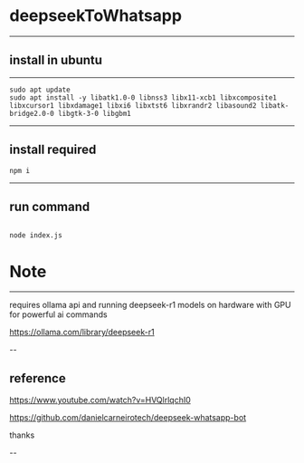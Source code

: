 # deepseekToWhatsapp
---

## install in ubuntu

---

```
sudo apt update
sudo apt install -y libatk1.0-0 libnss3 libx11-xcb1 libxcomposite1 libxcursor1 libxdamage1 libxi6 libxtst6 libxrandr2 libasound2 libatk-bridge2.0-0 libgtk-3-0 libgbm1
```

---

## install required

```
npm i

```

---

## run command

```

node index.js

```

# Note

---

requires ollama api and running deepseek-r1 models on hardware with GPU for powerful ai commands

https://ollama.com/library/deepseek-r1

--

## reference
https://www.youtube.com/watch?v=HVQlrlqchI0

https://github.com/danielcarneirotech/deepseek-whatsapp-bot

thanks

--

